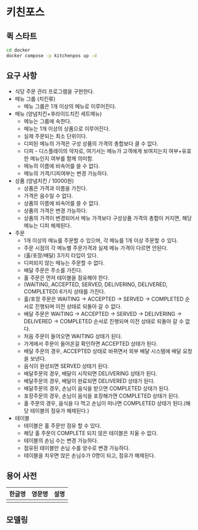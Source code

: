 # 키친포스

## 퀵 스타트

```sh
cd docker
docker compose -p kitchenpos up -d
```

## 요구 사항

- 식당 주문 관리 프로그램을 구현한다.
- 메뉴 그룹 (치킨류)
  - 메뉴 그룹은 1개 이상의 메뉴로 이루어진다.
- 메뉴 (양념치킨+후라이드치킨 세트메뉴)
  - 메뉴는 그룹에 속한다.
  - 메뉴는 1개 이상의 상품으로 이루어진다.
  - 실제 주문되는 최소 단위이다.
  - 디피된 메뉴의 가격은 구성 상품의 가격의 총합보다 클 수 없다.
  - 디피 - 디스플레이의 약자로, 여기서는 메뉴가 고객에게 보여지는지 여부+유효한 메뉴인지 여부를 함께 의미함.
  - 메뉴의 이름에 비속어를 쓸 수 없다.
  - 메뉴의 가격/디피여부는 변경 가능하다.
- 상품 (양념치킨 / 10000원)
  - 상품은 가격과 이름을 가진다.
  - 가격은 음수일 수 없다.
  - 상품의 이름에 비속어를 쓸 수 없다.
  - 상품의 가격은 변경 가능하다.
  - 상품의 가격이 변경되어서 메뉴 가격보다 구성상품 가격의 총합이 커지면, 해당 메뉴는 디피 해제된다.
- 주문
  - 1개 이상의 메뉴를 주문할 수 있으며, 각 메뉴를 1개 이상 주문할 수 있다.
  - 주문 시점의 각 메뉴별 주문가격과 실제 메뉴 가격이 다르면 안된다.
  - (홀/포장/배달) 3가지 타입이 있다.
  - 디피되지 않는 메뉴는 주문할 수 없다.
  - 배달 주문은 주소를 가진다.
  - 홀 주문은 먼저 테이블을 점유해야 한다.
  - (WAITING, ACCEPTED, SERVED, DELIVERING, DELIVERED, COMPLETED) 6가지 상태를 가진다.
  - 홀/포장 주문은 WAITING -> ACCEPTED -> SERVED -> COMPLETED 순서로 진행되며 이전 상태로 되돌아 갈 수 없다.
  - 배달 주문은 WAITING -> ACCEPTED -> SERVED -> DELIVERING -> DELIVERED -> COMPLETED 순서로 진행되며 이전 상태로 되돌아 갈 수 없다.
  - 처음 주문이 들어오면 WAITING 상태가 된다.
  - 가게에서 주문이 들어온걸 확인하면 ACCEPTED 상태가 된다.
  - 배달 주문의 경우, ACCEPTED 상태로 바뀌면서 외부 배달 시스템에 배달 요청을 보낸다.
  - 음식이 완성되면 SERVED 상태가 된다.
  - 배달주문의 경우, 배달이 시작되면 DELIVERING 상태가 된다.
  - 배달주문의 경우, 배달이 완료되면 DELIVERED 상태가 된다.
  - 배달주문의 경우, 손님이 음식을 받으면 COMPLETED 상태가 된다.
  - 포장주문의 경우, 손님이 음식을 포장해가면 COMPLETED 상태가 된다.
  - 홀 주문의 경우, 음식을 다 먹고 손님이 떠나면 COMPLETED 상태가 된다.(해당 테이블의 점유가 해제된다.)
- 테이블
  - 테이블은 홀 주문만 점유 할 수 있다.
  - 해당 홀 주문이 COMPLETE 되지 않은 테이블은 치울 수 없다.
  - 테이블의 손님 수는 변경 가능하다.
  - 점유된 테이블만 손님 수를 양수로 변경 가능하다.
  - 테이블을 치우면 앉은 손님수가 0명이 되고, 점유가 해제된다. 

## 용어 사전

| 한글명 | 영문명 | 설명 |
| --- | --- | --- |
|  |  |  |

## 모델링
